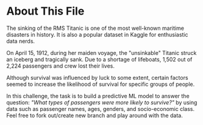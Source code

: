 # About This File

The sinking of the RMS Titanic is one of the most well-known maritime disasters in history. It is also a popular dataset in Kaggle for enthusiastic data nerds. 

On April 15, 1912, during her maiden voyage, the "unsinkable" Titanic struck an iceberg and tragically sank. Due to a shortage of lifeboats, 1,502 out of 2,224 passengers and crew lost their lives.

Although survival was influenced by luck to some extent, certain factors seemed to increase the likelihood of survival for specific groups of people.

In this challenge, the task is to build a predictive ML model to answer the question: *"What types of passengers were more likely to survive?"* by using data such as passenger names, ages, genders, and socio-economic class.
Feel free to fork out/create new branch and play around with the data. 
